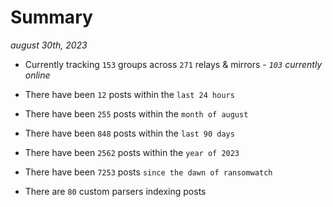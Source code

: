 
# Summary
_august 30th, 2023_

- Currently tracking `153` groups across `271` relays & mirrors - _`103` currently online_

- There have been `12` posts within the `last 24 hours`

- There have been `255` posts within the `month of august`

- There have been `848` posts within the `last 90 days`

- There have been `2562` posts within the `year of 2023`

- There have been `7253` posts `since the dawn of ransomwatch`

- There are `80` custom parsers indexing posts
